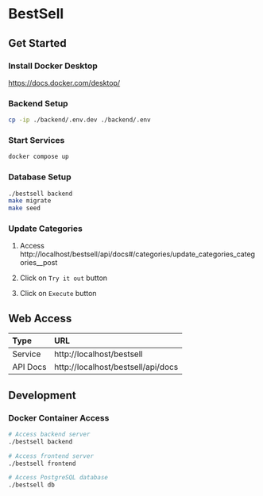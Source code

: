 # BestSell

## Get Started

### Install Docker Desktop

https://docs.docker.com/desktop/

### Backend Setup

```bash
cp -ip ./backend/.env.dev ./backend/.env
```

### Start Services

```bash
docker compose up
```

### Database Setup

```bash
./bestsell backend
make migrate
make seed
```

### Update Categories

1. Access http://localhost/bestsell/api/docs#/categories/update_categories_categories__post

2. Click on `Try it out` button

3. Click on `Execute` button

## Web Access

|Type    |URL                               |
|:-------|:---------------------------------|
|Service |http://localhost/bestsell         |
|API Docs|http://localhost/bestsell/api/docs|

## Development

### Docker Container Access

```bash
# Access backend server
./bestsell backend

# Access frontend server
./bestsell frontend

# Access PostgreSQL database
./bestsell db
```
